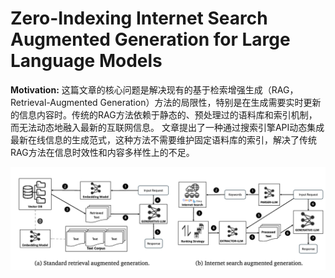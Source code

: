 # Zero-Indexing Internet Search Augmented Generation for Large Language Models

**Motivation:** 这篇文章的核心问题是解决现有的基于检索增强生成（RAG，Retrieval-Augmented Generation）方法的局限性，特别是在生成需要实时更新的信息内容时。传统的RAG方法依赖于静态的、预处理过的语料库和索引机制，而无法动态地融入最新的互联网信息。
文章提出了一种通过搜索引擎API动态集成最新在线信息的生成范式，这种方法不需要维护固定语料库的索引，解决了传统RAG方法在信息时效性和内容多样性上的不足。


  ![image.png](image1.png)
